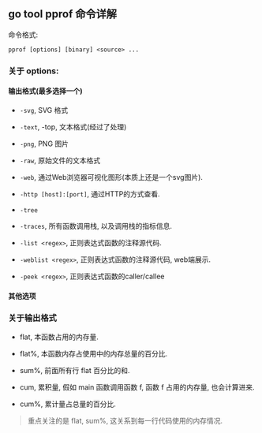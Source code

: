 ## go tool pprof 命令详解


命令格式: 
```
pprof [options] [binary] <source> ...
```

### 关于 options:

#### 输出格式(最多选择一个)

- `-svg`, SVG 格式

- `-text`, -top, 文本格式(经过了处理)

- `-png`, PNG 图片

- `-raw`, 原始文件的文本格式

- `-web`, 通过Web浏览器可视化图形(本质上还是一个svg图片).

- `-http [host]:[port]`, 通过HTTP的方式查看.

- `-tree`

- `-traces`, 所有函数调用栈, 以及调用栈的指标信息.

- `-list <regex>`, 正则表达式函数的注释源代码.

- `-weblist <regex>`, 正则表达式函数的注释源代码, web端展示.

- `-peek <regex>`, 正则表达式函数的caller/callee


#### 其他选项



### 关于输出格式

- flat, 本函数占用的内存量.

- flat%, 本函数内存占使用中的内存总量的百分比.

- sum%, 前面所有行 flat 百分比的和. 

- cum, 累积量, 假如 main 函数调用函数 f, 函数 f 占用的内存量, 也会计算进来.

- cum%, 累计量占总量的百分比.

> 重点关注的是 flat, sum%, 这关系到每一行代码使用的内存情况.